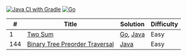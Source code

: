 [![Java CI with Gradle](https://github.com/sougat818/leetcode/actions/workflows/gradle.yml/badge.svg)](https://github.com/sougat818/leetcode/actions/workflows/gradle.yml)
[![Go](https://github.com/sougat818/leetcode/actions/workflows/go.yml/badge.svg)](https://github.com/sougat818/leetcode/actions/workflows/go.yml)


| #   | Title                                                                    | Solution                                                                                   | Difficulty |
|-----|--------------------------------------------------------------------------|--------------------------------------------------------------------------------------------| ---------- |
| 1   | [Two Sum](https://leetcode.com/problems/two-sum/)                        | [Go](go/two-sum/two_sum.go), [Java](java/two-sum/src/main/java/TwoSum.java)                                         |Easy|
| 144 | [Binary Tree Preorder Traversal](https://leetcode.com/problems/binary-tree-preorder-traversal/) | [Java](java/binary-tree-preorder-traversal/src/main/java/BinaryTreePreorderTraversal.java) |Easy|

